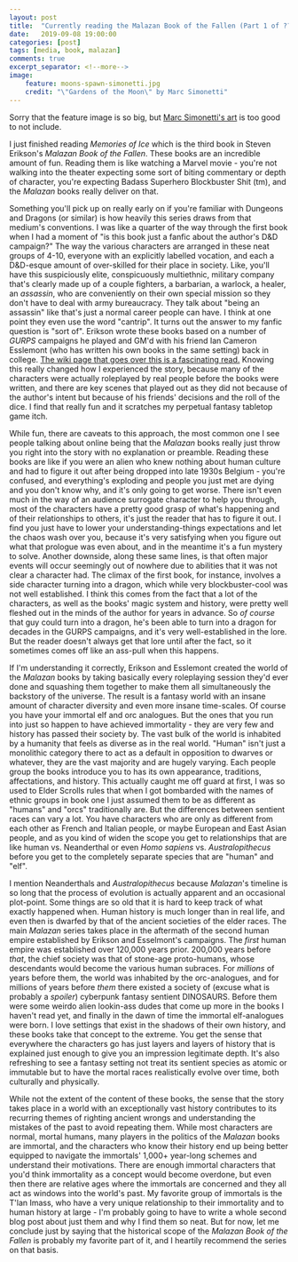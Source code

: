 ```yaml
---
layout: post
title:  "Currently reading the Malazan Book of the Fallen (Part 1 of ??)"
date:   2019-09-08 19:00:00
categories: [post]
tags: [media, book, malazan]
comments: true
excerpt_separator: <!--more-->
image:
    feature: moons-spawn-simonetti.jpg
    credit: "\"Gardens of the Moon\" by Marc Simonetti"
---
```


Sorry that the feature image is so big, but [Marc Simonetti's art](https://art.marcsimonetti.com/) is too good to not include.

I just finished reading _Memories of Ice_ which is the third book in Steven Erikson's _Malazan Book of the Fallen_. These books are an incredible amount of fun. Reading them is like watching a Marvel movie - you're not walking into the theater expecting some sort of biting commentary or depth of character, you're expecting Badass Superhero Blockbuster Shit (tm), and the _Malazan_ books really deliver on that.

<!--more-->

Something you'll pick up on really early on if you're familiar with Dungeons and Dragons (or similar) is how heavily this series draws from that medium's conventions. I was like a quarter of the way through the first book when I had a moment of "is this book just a fanfic about the author's D&D campaign?" The way the various characters are arranged in these neat groups of 4-10, everyone with an explicitly labelled vocation, and each a D&D-esque amount of over-skilled for their place in society. Like, you'll have this suspiciously elite, conspicuously multiethnic, military company that's clearly made up of a couple fighters, a barbarian, a warlock, a healer, an _assassin_, who are conveniently on their own special mission so they don't have to deal with army bureaucracy. They talk about "being an assassin" like that's just a normal career people can have. I think at one point they even use the word "cantrip". It turns out the answer to my fanfic question is "sort of". Erikson wrote these books based on a number of _GURPS_ campaigns he played and GM'd with his friend Ian Cameron Esslemont (who has written his own books in the same setting) back in college. [The wiki page that goes over this is a  fascinating read.](https://malazan.fandom.com/wiki/Role-playing_Game_Origins_of_the_Malazan_Series) Knowing this really changed how I experienced the story, because many of the characters were actually roleplayed by real people before the books were written, and there are key scenes that played out as they did not because of the author's intent but because of his friends' decisions and the roll of the dice. I find that really fun and it scratches my perpetual fantasy tabletop game itch.

While fun, there are caveats to this approach, the most common one I see people talking about online being that the _Malazan_ books really just throw you right into the story with no explanation or preamble. Reading these books are like if you were an alien who knew nothing about human culture and had to figure it out after being dropped into late 1930s Belgium - you're confused, and everything's exploding and people you just met are dying and you don't know why, and it's only going to get worse. There isn't even much in the way of an audience surrogate character to help you through, most of the characters have a pretty good grasp of what's happening and of their relationships to others, it's just the reader that has to figure it out. I find you just have to lower your understanding-things expectations and let the chaos wash over you, because it's very satisfying when you figure out what that prologue was even about, and in the meantime it's a fun mystery to solve. Another downside, along these same lines, is that often major events will occur seemingly out of nowhere due to abilities that it was not clear a character had. The climax of the first book, for instance, involves a side character turning into a dragon, which while very blockbuster-cool was not well established. I think this comes from the fact that a lot of the characters, as well as the books' magic system and history, were pretty well fleshed out in the minds of the author for years in advance. So _of course_ that guy could turn into a dragon, he's been able to turn into a dragon for decades in the GURPS campaigns, and it's very well-established in the lore. But the reader doesn't always get that lore until after the fact, so it sometimes comes off like an ass-pull when this happens.

If I'm understanding it correctly, Erikson and Esslemont created the world of the _Malazan_ books by taking basically every roleplaying session they'd ever done and squashing them together to make them all simultaneously the backstory of the universe. The result is a fantasy world with an insane amount of character diversity and even more insane time-scales. Of course you have your immortal elf and orc analogues. But the ones that you run into just so happen to have achieved immortality - they are very few and history has passed their society by. The vast bulk of the world is inhabited by a humanity that feels as diverse as in the real world. "Human" isn't just a monolithic category there to act as a default in opposition to dwarves or whatever, they are the vast majority and are hugely varying. Each people group the books introduce you to has its own appearance, traditions, affectations, and history. This actually caught me off guard at first, I was so used to Elder Scrolls rules that when I got bombarded with the names of ethnic groups in book one I just assumed them to be as different as "humans" and "orcs" traditionally are. But the differences between sentient races can vary a lot. You have characters who are only as different from each other as French and Italian people, or maybe European and East Asian people, and as you kind of widen the scope you get to relationships that are like human vs. Neanderthal or even _Homo sapiens_ vs. _Australopithecus_ before you get to the completely separate species that are "human" and "elf".

I mention Neanderthals and _Australopithecus_ because _Malazan_'s timeline is so long that the process of evolution is actually apparent and an occasional plot-point. Some things are so old that it is hard to keep track of what exactly happened when. Human history is much longer than in real life, and even then is dwarfed by that of the ancient societies of the elder races. The main _Malazan_ series takes place in the aftermath of the second human empire established by Erikson and Esselmont's campaigns. The _first_ human empire was established over 120,000 years prior. 200,000 years before _that_, the chief society was that of stone-age proto-humans, whose descendants would become the various human subraces. For _millions_ of years before them, the world was inhabited by the orc-analogues, and for millions of years before _them_ there existed a society of (excuse what is probably a *spoiler*) cyberpunk fantasy sentient DINOSAURS. Before them were some weirdo alien lookin-ass dudes that come up more in the books I haven't read yet, and finally in the dawn of time the immortal elf-analogues were born. I love settings that exist in the shadows of their own history, and these books take that concept to the extreme. You get the sense that everywhere the characters go has just layers and layers of history that is explained just enough to give you an impression legitimate depth. It's also refreshing to see a fantasy setting not treat its sentient species as atomic or immutable but to have the mortal races realistically evolve over time, both culturally and physically.

While not the extent of the content of these books, the sense that the story takes place in a world with an exceptionally vast history contributes to its recurring themes of righting ancient wrongs and understanding the mistakes of the past to avoid repeating them. While most characters are normal, mortal humans, many players in the politics of the _Malazan_ books are immortal, and the characters who know their history end up being better equipped to navigate the immortals' 1,000+ year-long schemes and understand their motivations. There are enough immortal characters that you'd think immortality as a concept would become overdone, but even then there are relative ages where the immortals are concerned and they all act as windows into the world's past. My favorite group of immortals is the T'lan Imass, who have a very unique relationship to their immortality and to human history at large - I'm probably going to have to write a whole second blog post about just them and why I find them so neat. But for now, let me conclude just by saying that the historical scope of the _Malazan Book of the Fallen_ is probably my favorite part of it, and I heartily recommend the series on that basis.